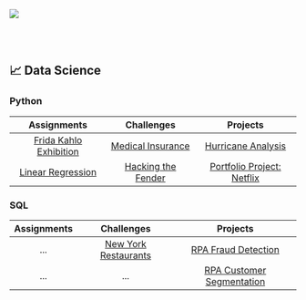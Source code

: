 ![](https://github.com/jeyla380/codecademy_projects/blob/main/images/new_codecademy.png)

<br>
<br>

## 📈 Data Science


### Python
| Assignments | Challenges | Projects |
| :-------------: | :-------------: | :-------------: |
| [Frida Kahlo Exhibition](https://github.com/jeyla380/codecademy_projects/blob/main/datascience/python/assignments/frida_kahlo_assignment.ipynb) | [Medical Insurance](https://github.com/jeyla380/codecademy_projects/tree/main/datascience/python/challenges/medical_insurance) | [Hurricane Analysis](https://github.com/jeyla380/codecademy_projects/blob/main/datascience/python/projects/hurricane_analysis_project.ipynb) |
| [Linear Regression](https://github.com/jeyla380/codecademy_projects/blob/main/datascience/python/assignments/linear_regression_assignment.ipynb) | [Hacking the Fender](https://github.com/jeyla380/codecademy_projects/tree/main/datascience/python/challenges/hacking_the_fender) | [Portfolio Project: Netflix](https://github.com/jeyla380/codecademy_projects/blob/main/datascience/python/projects/portfolio_project/netflix_movies_tv_project%20(1).ipynb) |


### SQL
| Assignments | Challenges | Projects |
| :-------------: | :-------------: | :-------------: |
|...| [New York Restaurants](https://github.com/jeyla380/codecademy_projects/tree/main/datascience/sql/new_york_restaurants)  |[RPA Fraud Detection](https://github.com/jeyla380/codecademy_projects/tree/main/datascience/sql/rpa_fraud_detection)|
|...| ... |[RPA Customer Segmentation](https://github.com/jeyla380/codecademy_projects/tree/main/datascience/sql/rpa_customer_segmentation)|
